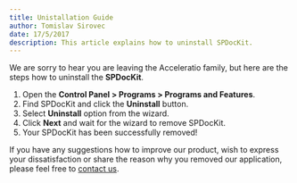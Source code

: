 ```yaml
---
title: Unistallation Guide
author: Tomislav Sirovec      
date: 17/5/2017 
description: This article explains how to uninstall SPDocKit.
---
```

We are sorry to hear you are leaving the Acceleratio family, but here are the steps how to uninstall the __SPDocKit__.

1. Open the __Control Panel > Programs > Programs and Features__.
1. Find SPDocKit and click the __Uninstall__ button.
1. Select __Uninstall__ option from the wizard.
1. Click __Next__ and wait for the wizard to remove SPDocKit.
1. Your SPDocKit has been successfully removed!

If you have any suggestions how to improve our product, wish to express your dissatisfaction or share the reason why you removed our application, please feel free to [contact us](https://www.spdockit.com/support/contact-us/).

